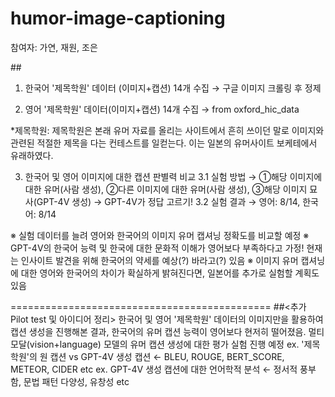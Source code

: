 # humor-image-captioning

참여자: 가연, 재원, 조은

##<Pilot test>
1. 한국어 '제목학원' 데이터 (이미지+캡션) 14개 수집
→ 구글 이미지 크롤링 후 정제

2. 영어 '제목학원' 데이터(이미지+캡션) 14개 수집
→ from oxford_hic_data

*제목학원: 제목학원은 본래 유머 자료를 올리는 사이트에서 흔히 쓰이던 말로 이미지와 관련된 적절한 제목을 다는 컨테스트를 일컫는다. 이는 일본의 유머사이트 보케테에서 유래하였다. 

3. 한국어 및 영어 이미지에 대한 캡션 판별력 비교
3.1 실험 방법
→ ①해당 이미지에 대한 유머(사람 생성), ②다른 이미지에 대한 유머(사람 생성), ③해당 이미지 묘사(GPT-4V 생성)
→ GPT-4V가 정답 고르기!
3.2 실험 결과
→ 영어: 8/14, 한국어: 8/14

※ 실험 데이터를 늘려 영어와 한국어의 이미지 유머 캡셔닝 정확도를 비교할 예정
※ GPT-4V의 한국어 능력 및 한국에 대한 문화적 이해가 영어보다 부족하다고 가정! 현재는 인사이트 발견을 위해 한국어의 약세를 예상(?) 바라고(?) 있음
※ 이미지 유머 캡셔닝에 대한 영어와 한국어의 차이가 확실하게 밝혀진다면, 일본어를 추가로 실험할 계획도 있음

=============================================
##<추가 Pilot test 및 아이디어 정리>
한국어 및 영어 '제목학원' 데이터의 이미지만을 활용하여 캡션 생성을 진행해본 결과, 한국어의 유머 캡션 능력이 영어보다 현저히 떨어졌음. 멀티모달(vision+language) 모델의 유머 캡션 생성에 대한 평가 실험 진행 예정
ex. '제목학원'의 원 캡션 vs GPT-4V 생성 캡션 ← BLEU, ROUGE, BERT_SCORE, METEOR, CIDER etc 
ex. GPT-4V 생성 캡션에 대한 언어학적 분석 ← 정서적 풍부함, 문법 패턴 다양성, 유창성 etc
